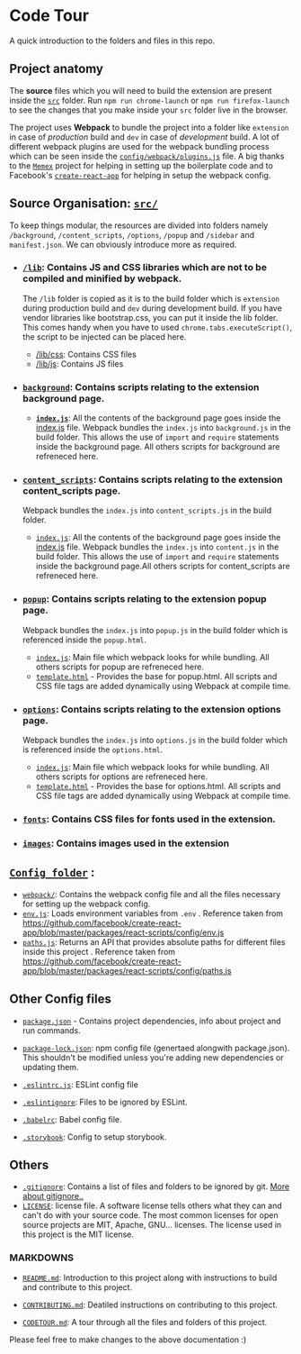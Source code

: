 # Code Tour

A quick introduction to the folders and files in this repo.

## Project anatomy

The **source** files which you will need to build the extension are present inside the [`src`](src) folder. Run `npm run chrome-launch` or `npm run firefox-launch` to see the changes that you make inside your `src` folder live in the browser.

The project uses **Webpack** to bundle the project into a folder like `extension` in case of *production* build and `dev` in case of *development* build. A lot of different webpack plugins are used for the webpack bundling process which can be seen inside the [`config/webpack/plugins.js`](config/webpack/plugins.js) file.
A big thanks to the [`Memex`](https://github.com/WorldBrain/Memex) project for helping in setting up the boilerplate code and to  Facebook's [`create-react-app`](https://github.com/facebook/create-react-app) for helping in setup the webpack config.

## Source Organisation: [`src/`](src)

To keep things modular, the resources are divided into folders namely `/background`, `/content_scripts`, `/options`, `/popup` and `/sidebar` and `manifest.json`. We can obviously introduce more as required.

- ### [`/lib`](src/lib): Contains JS and CSS libraries which are not to be compiled and minified by webpack.

  The `/lib` folder is copied as it is to the build folder which is `extension` during production build and `dev` during development build. If you have vendor libraries like bootstrap.css, you can put it inside the lib folder. This comes handy when you have to used `chrome.tabs.executeScript()`, the script to be injected can be placed here.

  - [/lib/css](src/lib/css): Contains CSS files    
  - [/lib/js](src/lib/js): Contains JS files    

- ### [`background`](src/background/): Contains scripts relating to the extension background page. 

  - [**`index.js`**](src/background/index.js): All the contents of the background page goes inside the [index.js](src/background/index.js) file.
  Webpack bundles the `index.js` into `background.js` in the build folder. This allows the use of `import` and `require` statements inside the background page. All others scripts for background are refreneced here. 

- ### [`content_scripts`](src/content_scripts/): Contains scripts relating to the extension content_scripts page. 

  Webpack bundles the `index.js` into `content_scripts.js` in the build folder.

  - [`index.js`](src/content_scripts/index.js):  All the contents of the background page goes inside the [index.js](src/content_scripts/index.js) file.
  Webpack bundles the `index.js` into `content.js` in the build folder. This allows the use of `import` and `require` statements inside the background page.All others scripts for content_scripts are refreneced here.

- ### [`popup`](src/Popup/): Contains scripts relating to the extension popup page. 

  Webpack bundles the `index.js` into `popup.js` in the build folder which is referenced inside the `popup.html`.

  - [`index.js`](src/Popup/index.js): Main file which webpack looks for while bundling. All others scripts for popup are refreneced here.
  - [`template.html`](src/Popup/template.html) - Provides the base for popup.html. All scripts and CSS file tags are added dynamically using Webpack at compile time.

- ### [`options`](src/options/): Contains scripts relating to the extension options page. 

  Webpack bundles the `index.js` into `options.js` in the build folder which is referenced inside the `options.html`.

  - [`index.js`](src/options/index.js): Main file which webpack looks for while bundling. All others scripts for options are refreneced here.
  - [`template.html`](src/options/template.html) - Provides the base for options.html. All scripts and CSS file tags are added dynamically using Webpack at compile time.

- ### [`fonts`](src/fonts/): Contains CSS files for fonts used in the extension. 
  
- ### [`images`](src/img/): Contains images used in the extension 

## [`Config folder`](config) : 

- [`webpack/`](config/webpack): Contains the webpack config file and all the files necessary for setting up the webpack config.
- [`env.js`](config/env.js): Loads environment variables from `.env` . Reference taken from https://github.com/facebook/create-react-app/blob/master/packages/react-scripts/config/env.js 
- [`paths.js`](config/paths.js): Returns an API that provides absolute paths for different files inside this project . Reference taken from https://github.com/facebook/create-react-app/blob/master/packages/react-scripts/config/paths.js 

## Other Config files

- [`package.json`](package.json) - Contains project dependencies, info about project and run commands.

- [`package-lock.json`](package-lock.json): npm config file (genertaed alongwith package.json). This shouldn't be modified unless you're adding new dependencies or updating them.
- [`.eslintrc.js`](.eslintrc.js): ESLint config file
- [`.eslintignore`](.eslintrc.js): Files to be ignored by ESLint.
- [`.babelrc`](.babelrc): Babel config file.
- [`.storybook`](.storybook): Config to setup storybook.
## Others

- [`.gitignore`](.gitignore): Contains a list of files and folders to be ignored by git. [More about gitignore..](https://medium.com/@haydar_ai/learning-how-to-git-ignoring-files-and-folders-using-gitignore-177556afdbe3)
- [`LICENSE`](LICENSE): license file. A software license tells others what they can and can't do with your source code. The most common licenses for open source projects are MIT, Apache, GNU... licenses. The license used in this project is the MIT license.

### MARKDOWNS

- [`README.md`](CONTRIBUTING.md): Introduction to this project along with instructions to build and contribute to this project.

- [`CONTRIBUTING.md`](CONTRIBUTING.md): Deatiled instructions on contributing to this project.

- [`CODETOUR.md`](CODETOUR.md): A tour through all the files and folders of this project.

Please feel free to make changes to the above documentation :)
